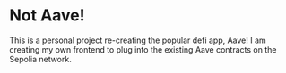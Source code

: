 # Not Aave!

This is a personal project re-creating the popular defi app, Aave! I am creating my own frontend to plug into the existing Aave contracts on the Sepolia network.
